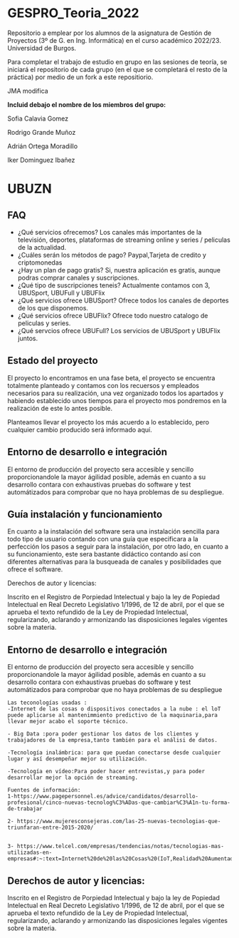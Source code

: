 # GESPRO_Teoria_2022
Repositorio a emplear por los alumnos de la asignatura de Gestión de Proyectos (3º de G. en Ing. Informática) en el curso académico 2022/23. Universidad de Burgos.

Para completar el trabajo de estudio en grupo en las sesiones de teoría, se iniciará el repositorio de cada grupo (en el que se completará el resto de la práctica) por medio de un fork a este repositiorio.


JMA modifica

**Incluid debajo el nombre de los miembros del grupo:**

Sofia Calavia Gomez

Rodrigo Grande Muñoz

Adrián Ortega Moradillo

Iker Dominguez Ibañez

# UBUZN
## FAQ
- ¿Qué servicios ofrecemos?
Los canales más importantes de la televisión, deportes, plataformas de streaming online y series / peliculas de la actualidad.
- ¿Cuáles serán los métodos de pago?
Paypal,Tarjeta de credito y criptomonedas
- ¿Hay un plan de pago gratis?
Si, nuestra aplicación es gratis, aunque podras comprar canales y suscripciones.
- ¿Qué tipo de suscripciones teneis?
Actualmente contamos con 3, UBUSport, UBUFull y UBUFlix
- ¿Qué servicios ofrece UBUSport?
Ofrece todos los canales de deportes de los que disponemos.
- ¿Qué servicios ofrece UBUFlix?
Ofrece todo nuestro catalogo de peliculas y series.
- ¿Qué servcios ofrece UBUFull?
Los servicios de UBUSport y UBUFlix juntos.

## Estado del proyecto 
El proyecto lo encontramos en una fase beta, el proyecto se encuentra totalmente planteado y contamos con los recuersos y empleados necesarios para su realización, una vez organizado todos los apartados y habiendo establecido unos tiempos para el proyecto mos pondremos en la realización de este lo antes posible.

Planteamos llevar el proyecto los más acuerdo a lo establecido, pero cualquier cambio producido será informado aquí. 

## Entorno de desarrollo e integración    
 El entorno de producción del proyecto sera accesible y sencillo proporcionandole la mayor ágilidad posible, además en cuanto a su desarrollo contara con exhaustivas pruebas do software y test automátizados para comprobar que no haya problemas de su despliegue.

## Guía instalación y funcionamiento
En cuanto a la instalación del software sera una instalación sencilla para todo tipo de usuario contando con una guía que especificara a la perfección los pasos a seguir para la instalación, por otro lado, en cuanto a su funcionamiento, este sera bastante didáctico contando así con diferentes alternativas para la busqueada de canales y posibilidades que ofrece el software.
 

Derechos de autor y licencias: 

Inscrito en el Registro de Porpiedad Intelectual y bajo la ley de Popiedad Intelectual en Real Decreto Legislativo 1/1996, de 12 de abril, por el que se aprueba el texto refundido de la Ley de Propiedad Intelectual, regularizando, aclarando y armonizando las disposiciones legales vigentes sobre la materia.

## Entorno de desarrollo e integración    
El entorno de producción del proyecto sera accesible y sencillo proporcionandole la mayor ágilidad posible, además en cuanto a su desarrollo contara con exhaustivas pruebas do software y test automátizados para comprobar que no haya problemas de su despliegue


    Las teconologías usadas :
    -Internet de las cosas o dispositivos conectados a la nube : el loT puede aplicarse al mantenimmiento predictivo de la maquinaria,para llevar mejor acabo el soporte técnico.

    - Big Data :pora poder gestionar los datos de los clientes y  trabajadores de la empresa,tanto también para el análisi de datos.

    -Tecnología inalámbrica: para que puedan conectarse desde cualquier lugar y así desempeñar mejor su utilización.

    -Tecnología en vídeo:Para poder hacer entrevistas,y para poder desarrollar mejor la opción de streaming.

    Fuentes de información:
    1-https://www.pagepersonnel.es/advice/candidatos/desarrollo-profesional/cinco-nuevas-tecnolog%C3%ADas-que-cambiar%C3%A1n-tu-forma-de-trabajar

    2- https://www.mujeresconsejeras.com/las-25-nuevas-tecnologias-que-triunfaran-entre-2015-2020/

    
    3- https://www.telcel.com/empresas/tendencias/notas/tecnologias-mas-utilizadas-en-empresas#:~:text=Internet%20de%20las%20Cosas%20(IoT,Realidad%20Aumentada%2FVirtual%3A%2070%25

## Derechos de autor y licencias: 

Inscrito en el Registro de Porpiedad Intelectual y bajo la ley de Popiedad Intelectual en Real Decreto Legislativo 1/1996, de 12 de abril, por el que se aprueba el texto refundido de la Ley de Propiedad Intelectual, regularizando, aclarando y armonizando las disposiciones legales vigentes sobre la materia.